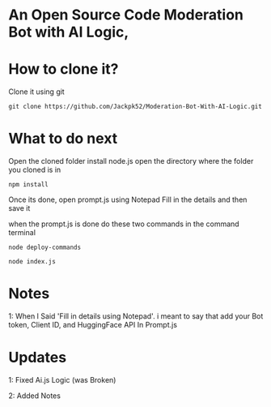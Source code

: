 # An Open Source Code Moderation Bot with AI Logic,
# How to clone it?
Clone it using git
```
git clone https://github.com/Jackpk52/Moderation-Bot-With-AI-Logic.git
```
# What to do next
Open the cloned folder
install node.js
open the directory where the folder you cloned is in
```
npm install
```
Once its done, open prompt.js using Notepad
Fill in the details
and then save it

when the prompt.js is done do these two commands in the command terminal

```
node deploy-commands
```

```
node index.js
```
# Notes
1: When I Said 'Fill in details using Notepad'. i meant to say that add your Bot token, Client ID, and HuggingFace API In Prompt.js
# Updates

1: Fixed Ai.js Logic (was Broken)

2: Added Notes
